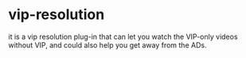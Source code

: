 # vip-resolution
it is a vip resolution plug-in that can let you watch the VIP-only videos without VIP, and could also help you get away from the ADs.
